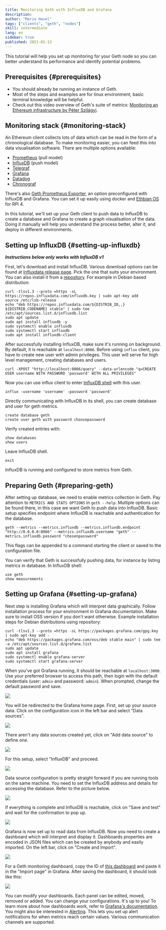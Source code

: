 ```yaml
---
title: Monitoring Geth with InfluxDB and Grafana
description:
author: "Mario Havel"
tags: ["clients", "geth", "nodes"]
skill: intermediate
lang: en
sidebar: true
published: 2021-01-13
---
```


This tutorial will help you set up monitoring for your Geth node so you can better understand its performance and identify potential problems.

## Prerequisites {#prerequisites}

- You should already be running an instance of Geth.
- Most of the steps and examples are for linux environment, basic terminal knowledge will be helpful.
- Check out this video overview of Geth's suite of metrics: [Monitoring an Ethereum infrastructure by Péter Szilágyi](https://www.youtube.com/watch?v=cOBab8IJMYI).

## Monitoring stack {#monitoring-stack}

An Ethereum client collects lots of data which can be read in the form of a chronological database. To make monitoring easier, you can feed this into data visualisation software. There are multiple options available:

- [Prometheus](https://prometheus.io/) (pull model)
- [InfluxDB](https://www.influxdata.com/get-influxdb/) (push model)
- [Telegraf](https://www.influxdata.com/get-influxdb/)
- [Grafana](https://www.grafana.com/)
- [Datadog](https://www.datadoghq.com/)
- [Chronograf](https://www.influxdata.com/time-series-platform/chronograf/)

There's also [Geth Prometheus Exporter](https://github.com/hunterlong/gethexporter), an option preconfigured with InfluxDB and Grafana. You can set it up easily using docker and [Ethbian OS](https://ethbian.org/index.html) for RPi 4.

In this tutorial, we'll set up your Geth client to push data to InfluxDB to create a database and Grafana to create a graph visualisation of the data. Doing it manually will help you understand the process better, alter it, and deploy in different environments.

## Setting up InfluxDB {#setting-up-influxdb}
***Instructions below only works with InfluxDB v1***

First, let's download and install InfluxDB. Various download options can be found at [Influxdata release page](https://portal.influxdata.com/downloads/). Pick the one that suits your environment.
You can also install it from a [repository](https://repos.influxdata.com/). For example in Debian based distribution:

```
curl -tlsv1.3 --proto =https -sL https://repos.influxdata.com/influxdb.key | sudo apt-key add
source /etc/lsb-release
echo "deb https://repos.influxdata.com/${DISTRIB_ID,,} ${DISTRIB_CODENAME} stable" | sudo tee /etc/apt/sources.list.d/influxdb.list
sudo apt update
sudo apt install influxdb -y
sudo systemctl enable influxdb
sudo systemctl start influxdb
sudo apt install influxdb-client
```

After successfully installing InfluxDB, make sure it's running on background. By default, it is reachable at `localhost:8086`.
Before using `influx` client, you have to create new user with admin privileges. This user will serve for high level management, creating databases and users.

```
curl -XPOST "http://localhost:8086/query" --data-urlencode "q=CREATE USER username WITH PASSWORD 'password' WITH ALL PRIVILEGES"
```

Now you can use influx client to enter [InfluxDB shell](https://docs.influxdata.com/influxdb/v1.8/tools/shell/) with this user.

```
influx -username 'username' -password 'password'
```

Directly communicating with InfluxDB in its shell, you can create database and user for geth metrics.

```
create database geth
create user geth with password choosepassword
```

Verify created entries with:

```
show databases
show users
```

Leave InfluxDB shell.

```
exit
```

InfluxDB is running and configured to store metrics from Geth.

## Preparing Geth {#preparing-geth}

After setting up database, we need to enable metrics collection in Geth. Pay attention to `METRICS AND STATS OPTIONS` in `geth --help`. Multiple options can be found there, in this case we want Geth to push data into InfluxDB.
Basic setup specifies endpoint where InfluxDB is reachable and authentication for the database.

```
geth --metrics --metrics.influxdb --metrics.influxdb.endpoint "http://0.0.0.0:8086" --metrics.influxdb.username "geth" --metrics.influxdb.password "chosenpassword"
```

This flags can be appended to a command starting the client or saved to the configuration file.

You can verify that Geth is successfully pushing data, for instance by listing metrics in database. In InfluxDB shell:

```
use geth
show measurements
```

## Setting up Grafana {#setting-up-grafana}

Next step is installing Grafana which will interpret data graphically. Follow installation process for your environment in Grafana documentation. Make sure to install OSS version if you don't want otherwise.
Example installation steps for Debian distributions using repository:

```
curl -tlsv1.3 --proto =https -sL https://packages.grafana.com/gpg.key | sudo apt-key add -
echo "deb https://packages.grafana.com/oss/deb stable main" | sudo tee -a /etc/apt/sources.list.d/grafana.list
sudo apt update
sudo apt install grafana
sudo systemctl enable grafana-server
sudo systemctl start grafana-server
```

When you've got Grafana running, it should be reachable at `localhost:3000`.
Use your preferred browser to access this path, then login with the default credentials (user: `admin` and password: `admin`). When prompted, change the default password and save.

![](./grafana1.png)

You will be redirected to the Grafana home page. First, set up your source data. Click on the configuration icon in the left bar and select "Data sources".

![](./grafana2.png)

There aren't any data sources created yet, click on "Add data source" to define one.

![](./grafana3.png)

For this setup, select "InfluxDB" and proceed.

![](./grafana4.png)

Data source configuration is pretty straight forward if you are running tools on the same machine. You need to set the InfluxDB address and details for accessing the database. Refer to the picture below.

![](./grafana5.png)

If everything is complete and InfluxDB is reachable, click on "Save and test" and wait for the confirmation to pop up.

![](./grafana6.png)

Grafana is now set up to read data from InfluxDB. Now you need to create a dashboard which will interpret and display it. Dashboards properties are encoded in JSON files which can be created by anybody and easily imported. On the left bar, click on "Create and Import".

![](./grafana7.png)

For a Geth monitoring dashboard, copy the ID of [this dashboard](https://grafana.com/grafana/dashboards/13877/) and paste it in the "Import page" in Grafana. After saving the dashboard, it should look like this:

![](./grafana8.png)

You can modify your dashboards. Each panel can be edited, moved, removed or added. You can change your configurations. It's up to you! To learn more about how dashboards work, refer to [Grafana's documentation](https://grafana.com/docs/grafana/latest/dashboards/).
You might also be interested in [Alerting](https://grafana.com/docs/grafana/latest/alerting/). This lets you set up alert notifications for when metrics reach certain values. Various communication channels are supported.
